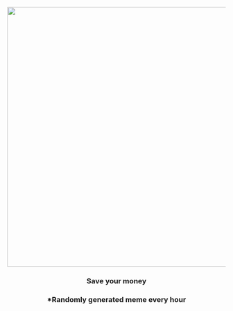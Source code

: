 <p align="center">
        <img src="https://i.redd.it/dub55b4dlar81.jpg" width="600" height="600">
        </p>
        <h3 align="center">Save your money</h3>
        <h3 align="center">*Randomly generated meme every hour</h3>
    
